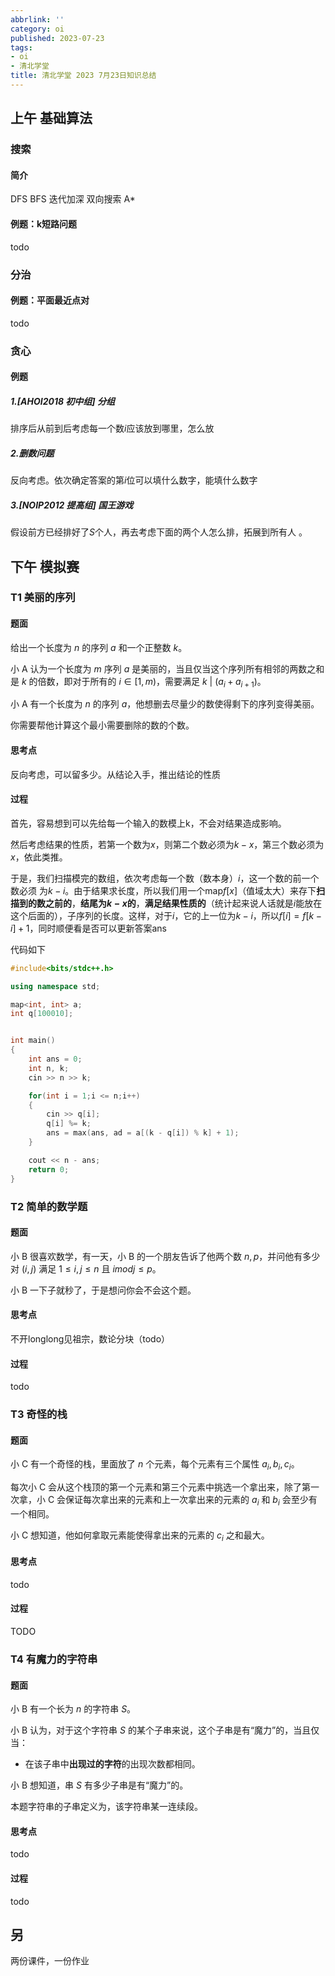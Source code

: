 ```yaml
---
abbrlink: ''
category: oi
published: 2023-07-23
tags:
- oi
- 清北学堂
title: 清北学堂 2023 7月23日知识总结
---
```

## 上午 基础算法

### 搜索

#### 简介

DFS BFS 迭代加深 双向搜索 A*

#### 例题：k短路问题

todo

### 分治

#### 例题：平面最近点对

todo

### 贪心

#### 例题

##### 1.[AHOI2018  初中组]  分组

排序后从前到后考虑每一个数$i$应该放到哪里，怎么放

##### 2.删数问题

反向考虑。依次确定答案的第$i$位可以填什么数字，能填什么数字

##### 3.[NOIP2012  提高组]  国王游戏

假设前方已经排好了$S$个人，再去考虑下面的两个人怎么排，拓展到所有人 。

## 下午 模拟赛

### T1 美丽的序列

#### 题面

给出一个长度为 $n$ 的序列 $a$ 和一个正整数 $k$。

小 A 认为一个长度为 $m$ 序列 $a$ 是美丽的，当且仅当这个序列所有相邻的两数之和是 $k$ 的倍数，即对于所有的 $i\in [1,m)$，需要满足 $k\ |\ (a_i+a_{i+1})$。

小 A 有一个长度为 $n$ 的序列 $a$，他想删去尽量少的数使得剩下的序列变得美丽。

你需要帮他计算这个最小需要删除的数的个数。

#### 思考点

反向考虑，可以留多少。从结论入手，推出结论的性质

#### 过程

首先，容易想到可以先给每一个输入的数模上k，不会对结果造成影响。

然后考虑结果的性质，若第一个数为$x$，则第二个数必须为$k-x$，第三个数必须为$x$，依此类推。

于是，我们扫描模完的数组，依次考虑每一个数（数本身）$i$，这一个数的前一个数必须 为$k-i$。由于结果求长度，所以我们用一个map$f[x]$（值域太大）来存下**扫描到的数之前的**，**结尾为$k-x$的**，**满足结果性质的**（统计起来说人话就是$i$能放在这个后面的），子序列的长度。这样，对于$i$，它的上一位为$k - i$，所以$f[i] = f[k - i] + 1$，同时顺便看是否可以更新答案ans

代码如下

```cpp
#include<bits/stdc++.h>

using namespace std;

map<int, int> a;
int q[100010];


int main()
{
	int ans = 0;
	int n, k;
	cin >> n >> k;

	for(int i = 1;i <= n;i++)
	{
		cin >> q[i];
		q[i] %= k;
		ans = max(ans, ad = a[(k - q[i]) % k] + 1);
	}

	cout << n - ans;
	return 0;
}
```

### T2 简单的数学题

#### 题面

小 B 很喜欢数学，有一天，小 B 的一个朋友告诉了他两个数 $n,p$，并问他有多少对 $(i,j)$ 满足 $1≤i,j≤n$  且 $i modj≤p$。

小 B 一下子就秒了，于是想问你会不会这个题。

#### 思考点

不开longlong见祖宗，数论分块（todo）

#### 过程

todo

### T3 奇怪的栈

#### 题面

小 C 有一个奇怪的栈，里面放了 $n$ 个元素，每个元素有三个属性 $a_i,b_i,c_i$。

每次小 C 会从这个栈顶的第一个元素和第三个元素中挑选一个拿出来，除了第一次拿，小 C 会保证每次拿出来的元素和上一次拿出来的元素的 $a_i$ 和 $b_i$ 会至少有一个相同。

小 C 想知道，他如何拿取元素能使得拿出来的元素的 $c_i$ 之和最大。

#### 思考点

todo

#### 过程

<span class="heimu" title="你知道的太多了">TODO</span>


### T4 有魔力的字符串

#### 题面

小 B 有一个长为 $n$ 的字符串 $S$。

小 B 认为，对于这个字符串 $S$ 的某个子串来说，这个子串是有“魔力”的，当且仅当：

- 在该子串中**出现过的字符**的出现次数都相同。

小 B 想知道，串 $S$ 有多少子串是有“魔力”的。

本题字符串的子串定义为，该字符串某一连续段。

#### 思考点

todo

#### 过程

todo

## 另

两份课件，一份作业

